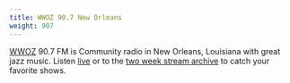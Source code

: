 ```yaml
---
title: WWOZ 90.7 New Orleans
weight: 907
---
```

[WWOZ] 90.7 FM is Community radio in New Orleans, Louisiana with great
jazz music.  Listen [live](https://www.wwoz.org/listen/player/) or to
the [two week stream archive](https://www.wwoz.org/listen/archive/) to
catch your favorite shows.

[WWOZ]:https://www.wwoz.org/

